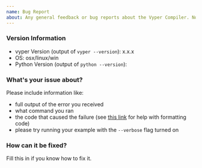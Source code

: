 ```yaml
---
name: Bug Report
about: Any general feedback or bug reports about the Vyper Compiler. No new features proposals.
---
```


### Version Information

* vyper Version (output of `vyper --version`): x.x.x
* OS: osx/linux/win
* Python Version (output of `python --version`):

### What's your issue about?

Please include information like:

* full output of the error you received
* what command you ran
* the code that caused the failure (see [this link](https://help.github.com/articles/basic-writing-and-formatting-syntax/) for help with formatting code)
* please try running your example with the `--verbose` flag turned on


### How can it be fixed?

Fill this in if you know how to fix it.

